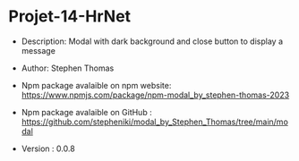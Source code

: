 # Projet-14-HrNet

- Description: Modal with dark background and close button to display a message

- Author: Stephen Thomas

- Npm package avalaible on npm website: https://www.npmjs.com/package/npm-modal_by_stephen-thomas-2023

- Npm package avalaible on GitHub : https://github.com/stepheniki/modal_by_Stephen_Thomas/tree/main/modal

- Version : 0.0.8
